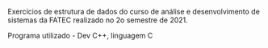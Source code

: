 Exercícios de estrutura de dados do curso de análise e desenvolvimento de sistemas da FATEC realizado no 2o semestre de 2021.

Programa utilizado - Dev C++, linguagem C

